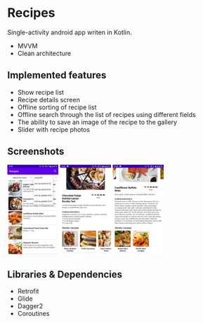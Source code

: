 # Recipes

Single-activity android app writen in Kotlin. 
-   MVVM
-   Clean architecture

## Implemented features
-   Show recipe list
-   Recipe details screen 
-   Offline sorting of recipe list 
-   Offline search through the list of recipes using different fields 
-   The ability to save an image of the recipe to the gallery 
-   Slider with recipe photos 

## Screenshots
<img  src="https://raw.githubusercontent.com/TikhKir/Recipes/master/screenshots/recipes1.jpg?raw=true"  width=23% /> <img  src="https://raw.githubusercontent.com/TikhKir/Recipes/master/screenshots/recipes2.jpg?raw=true"  width=23% /> <img  src="https://raw.githubusercontent.com/TikhKir/Recipes/master/screenshots/recipes3.jpg?raw=true"  width=23% />


## Libraries & Dependencies
-   Retrofit
-   Glide
-   Dagger2 
-   Coroutines

